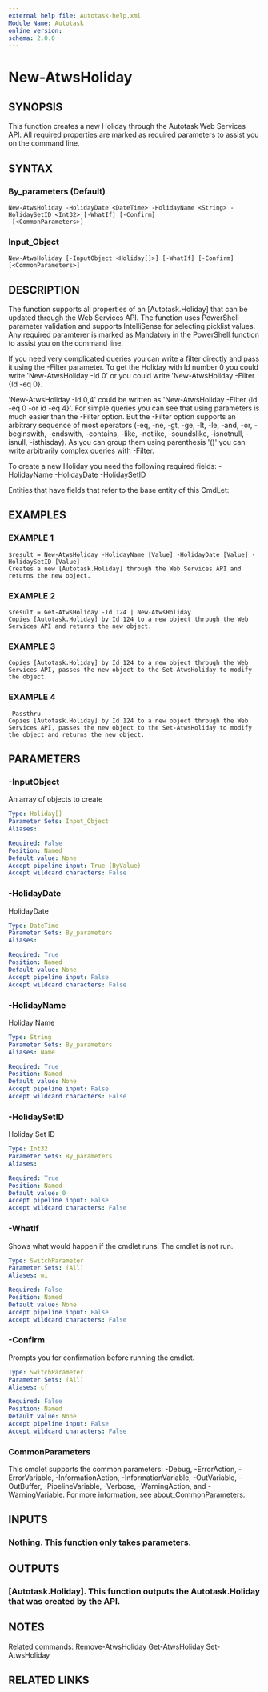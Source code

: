 ```yaml
---
external help file: Autotask-help.xml
Module Name: Autotask
online version:
schema: 2.0.0
---
```


# New-AtwsHoliday

## SYNOPSIS
This function creates a new Holiday through the Autotask Web Services API.
All required properties are marked as required parameters to assist you on the command line.

## SYNTAX

### By_parameters (Default)
```
New-AtwsHoliday -HolidayDate <DateTime> -HolidayName <String> -HolidaySetID <Int32> [-WhatIf] [-Confirm]
 [<CommonParameters>]
```

### Input_Object
```
New-AtwsHoliday [-InputObject <Holiday[]>] [-WhatIf] [-Confirm] [<CommonParameters>]
```

## DESCRIPTION
The function supports all properties of an \[Autotask.Holiday\] that can be updated through the Web Services API.
The function uses PowerShell parameter validation  and supports IntelliSense for selecting picklist values.
Any required paramterer is marked as Mandatory in the PowerShell function to assist you on the command line.

If you need very complicated queries you can write a filter directly and pass it using the -Filter parameter.
To get the Holiday with Id number 0 you could write 'New-AtwsHoliday -Id 0' or you could write 'New-AtwsHoliday -Filter {Id -eq 0}.

'New-AtwsHoliday -Id 0,4' could be written as 'New-AtwsHoliday -Filter {id -eq 0 -or id -eq 4}'.
For simple queries you can see that using parameters is much easier than the -Filter option.
But the -Filter option supports an arbitrary sequence of most operators (-eq, -ne, -gt, -ge, -lt, -le, -and, -or, -beginswith, -endswith, -contains, -like, -notlike, -soundslike, -isnotnull, -isnull, -isthisday).
As you can group them using parenthesis '()' you can write arbitrarily complex queries with -Filter. 

To create a new Holiday you need the following required fields:
 -HolidayName
 -HolidayDate
 -HolidaySetID

Entities that have fields that refer to the base entity of this CmdLet:

## EXAMPLES

### EXAMPLE 1
```
$result = New-AtwsHoliday -HolidayName [Value] -HolidayDate [Value] -HolidaySetID [Value]
Creates a new [Autotask.Holiday] through the Web Services API and returns the new object.
```

### EXAMPLE 2
```
$result = Get-AtwsHoliday -Id 124 | New-AtwsHoliday 
Copies [Autotask.Holiday] by Id 124 to a new object through the Web Services API and returns the new object.
```

### EXAMPLE 3
```
Copies [Autotask.Holiday] by Id 124 to a new object through the Web Services API, passes the new object to the Set-AtwsHoliday to modify the object.
```

### EXAMPLE 4
```
-Passthru
Copies [Autotask.Holiday] by Id 124 to a new object through the Web Services API, passes the new object to the Set-AtwsHoliday to modify the object and returns the new object.
```

## PARAMETERS

### -InputObject
An array of objects to create

```yaml
Type: Holiday[]
Parameter Sets: Input_Object
Aliases:

Required: False
Position: Named
Default value: None
Accept pipeline input: True (ByValue)
Accept wildcard characters: False
```

### -HolidayDate
HolidayDate

```yaml
Type: DateTime
Parameter Sets: By_parameters
Aliases:

Required: True
Position: Named
Default value: None
Accept pipeline input: False
Accept wildcard characters: False
```

### -HolidayName
Holiday Name

```yaml
Type: String
Parameter Sets: By_parameters
Aliases: Name

Required: True
Position: Named
Default value: None
Accept pipeline input: False
Accept wildcard characters: False
```

### -HolidaySetID
Holiday Set ID

```yaml
Type: Int32
Parameter Sets: By_parameters
Aliases:

Required: True
Position: Named
Default value: 0
Accept pipeline input: False
Accept wildcard characters: False
```

### -WhatIf
Shows what would happen if the cmdlet runs.
The cmdlet is not run.

```yaml
Type: SwitchParameter
Parameter Sets: (All)
Aliases: wi

Required: False
Position: Named
Default value: None
Accept pipeline input: False
Accept wildcard characters: False
```

### -Confirm
Prompts you for confirmation before running the cmdlet.

```yaml
Type: SwitchParameter
Parameter Sets: (All)
Aliases: cf

Required: False
Position: Named
Default value: None
Accept pipeline input: False
Accept wildcard characters: False
```

### CommonParameters
This cmdlet supports the common parameters: -Debug, -ErrorAction, -ErrorVariable, -InformationAction, -InformationVariable, -OutVariable, -OutBuffer, -PipelineVariable, -Verbose, -WarningAction, and -WarningVariable. For more information, see [about_CommonParameters](http://go.microsoft.com/fwlink/?LinkID=113216).

## INPUTS

### Nothing. This function only takes parameters.
## OUTPUTS

### [Autotask.Holiday]. This function outputs the Autotask.Holiday that was created by the API.
## NOTES
Related commands:
Remove-AtwsHoliday
 Get-AtwsHoliday
 Set-AtwsHoliday

## RELATED LINKS
